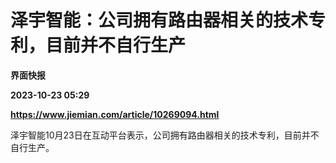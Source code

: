 # 泽宇智能：公司拥有路由器相关的技术专利，目前并不自行生产
**界面快报**

**2023-10-23 05:29**

**https://www.jiemian.com/article/10269094.html**

泽宇智能10月23日在互动平台表示，公司拥有路由器相关的技术专利，目前并不自行生产。